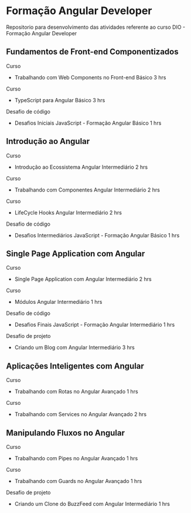 # Formação Angular Developer
Repositorio para desenvolvimento das atividades referente ao curso DIO - Formação Angular Developer

## Fundamentos de Front-end Componentizados

Curso
- Trabalhando com Web Components no Front-end
Básico
3 hrs

Curso
- TypeScript para Angular
Básico
3 hrs

Desafio de código
- Desafios Iniciais JavaScript - Formação Angular
Básico
1 hrs

## Introdução ao Angular

Curso
- Introdução ao Ecossistema Angular
Intermediário
2 hrs

Curso
- Trabalhando com Componentes Angular
Intermediário
2 hrs

Curso
- LifeCycle Hooks Angular
Intermediário
2 hrs

Desafio de código
- Desafios Intermediários JavaScript - Formação Angular
Básico
1 hrs

## Single Page Application com Angular

Curso
- Single Page Application com Angular
Intermediário
2 hrs

Curso
- Módulos Angular
Intermediário
1 hrs

Desafio de código
- Desafios Finais JavaScript - Formação Angular
Intermediário
1 hrs

Desafio de projeto
- Criando um Blog com Angular
Intermediário
3 hrs

## Aplicações Inteligentes com Angular

Curso
- Trabalhando com Rotas no Angular
Avançado
1 hrs

Curso
- Trabalhando com Services no Angular
Avançado
2 hrs

## Manipulando Fluxos no Angular

Curso
- Trabalhando com Pipes no Angular
Avançado
1 hrs

Curso
- Trabalhando com Guards no Angular
Avançado
1 hrs

Desafio de projeto
- Criando um Clone do BuzzFeed com Angular
Intermediário
1 hrs
